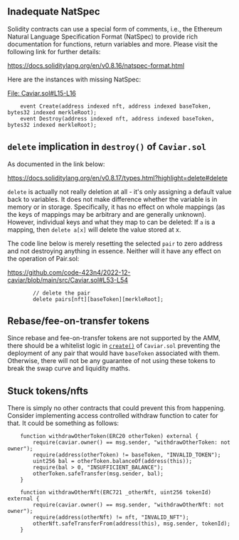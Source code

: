 ## Inadequate NatSpec
Solidity contracts can use a special form of comments, i.e., the Ethereum Natural Language Specification Format (NatSpec) to provide rich documentation for functions, return variables and more. Please visit the following link for further details:

https://docs.soliditylang.org/en/v0.8.16/natspec-format.html

Here are the instances with missing NatSpec:

[File: Caviar.sol#L15-L16](https://github.com/code-423n4/2022-12-caviar/blob/main/src/Caviar.sol#L15-L16)

```
    event Create(address indexed nft, address indexed baseToken, bytes32 indexed merkleRoot);
    event Destroy(address indexed nft, address indexed baseToken, bytes32 indexed merkleRoot);
```
## `delete` implication in `destroy()` of `Caviar.sol`
As documented in the link below:

https://docs.soliditylang.org/en/v0.8.17/types.html?highlight=delete#delete

`delete` is actually not really deletion at all - it's only assigning a default value back to variables. It does not make difference whether the variable is in memory or in storage. Specifically, it has no effect on whole mappings (as the keys of mappings may be arbitrary and are generally unknown). However, individual keys and what they map to can be deleted: If `a` is a mapping, then `delete a[x]` will delete the value stored at x.

The code line below is merely resetting the selected `pair` to zero address and not destroying anything in essence. Neither will it have any effect on the operation of Pair.sol:

https://github.com/code-423n4/2022-12-caviar/blob/main/src/Caviar.sol#L53-L54

```
        // delete the pair
        delete pairs[nft][baseToken][merkleRoot];
```
## Rebase/fee-on-transfer tokens
Since rebase and fee-on-transfer tokens are not supported by the AMM, there should be a whitelist logic in [`create()`](https://github.com/code-423n4/2022-12-caviar/blob/main/src/Caviar.sol#L28-L43) of `Caviar.sol` preventing the deployment of any pair that would have `baseToken` associated with them. Otherwise, there will not be any guarantee of not using these tokens to break the swap curve and liquidity maths.

## Stuck tokens/nfts
There is simply no other contracts that could prevent this from happening. Consider implementing access controlled withdraw function to cater for that. It could be something as follows:

```
    function withdrawOtherToken(ERC20 otherToken) external {
        require(caviar.owner() == msg.sender, "withdrawOtherToken: not owner");
        require(address(otherToken) != baseToken, "INVALID_TOKEN"); 
        uint256 bal = otherToken.balanceOf(address(this));
        require(bal > 0, "INSUFFICIENT_BALANCE");
        otherToken.safeTransfer(msg.sender, bal);
    } 
```
```
    function withdrawOtherNft(ERC721 _otherNft, uint256 tokenId) external {
        require(caviar.owner() == msg.sender, "withdrawOtherNft: not owner");
        require(address(otherNft) != nft, "INVALID_NFT"); 
        otherNft.safeTransferFrom(address(this), msg.sender, tokenId);
    } 
```
